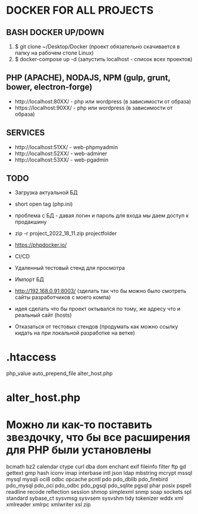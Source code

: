 # DOCKER FOR ALL PROJECTS

## BASH DOCKER UP/DOWN
1) $ git clone ~/Desktop/Docker (проект обязательно скачивается в папку на рабочем столе Linux)
2) $ docker-compose up -d (запустить localhost - список всех проектов)

## PHP (APACHE), NODAJS, NPM (gulp, grunt, bower, electron-forge)
- http://localhost:80XX/ - php или wordpress (в зависимости от образа)
- https://localhost:90XX/ - php или wordpress (в зависимости от образа)

## SERVICES
- http://localhost:51XX/ - web-phpmyadmin
- http://localhost:52XX/ - web-adminer
- http://localhost:53XX/ - web-pgadmin

## TODO
- Загрузка актуальной БД
- short open tag (php.ini)
- проблема с БД - давая логин и пароль для входа мы даем доступ к продакшину
- zip -r project_2022_18_11.zip projectfolder
- https://phpdocker.io/
- CI/CD
- Удаленный тестовый стенд для просмотра
- Импорт БД

- http://192.168.0.91:8003/ (зделать так что бы можно было смотреть сайты разработчиков с моего компа)
- идея сделать что бы проект октывался по тому, же адресу что и реальный сайт (hosts)
- Отказаться от тестовых стендов (продумать как можно ссылку кидать на при локальной разработке на ветке)

# .htaccess
php_value auto_prepend_file alter_host.php

# alter_host.php
<?php
    $_SERVER['HTTP_HOST'] = 'anotherdomain.com';
?>

# Можно ли как-то поставить звездочку, что бы все расширения для PHP были установлены
bcmath bz2 calendar ctype curl dba dom enchant exif fileinfo filter ftp gd gettext gmp hash iconv imap interbase intl json ldap mbstring mcrypt mssql mysql mysqli oci8 odbc opcache pcntl pdo pdo_dblib pdo_firebird pdo_mysql pdo_oci pdo_odbc pdo_pgsql pdo_sqlite pgsql phar posix pspell readline recode reflection session shmop simplexml snmp soap sockets spl standard sybase_ct sysvmsg sysvsem sysvshm tidy tokenizer wddx xml xmlreader xmlrpc xmlwriter xsl zip
